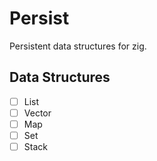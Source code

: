 # Persist
Persistent data structures for zig.


## Data Structures
- [ ] List
- [ ] Vector
- [ ] Map
- [ ] Set
- [ ] Stack
